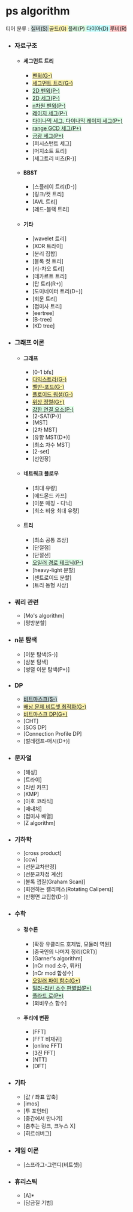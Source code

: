<style>
  .silver { background-color:#C5D5D5 }
  .gold { background-color:#FFF5B1 }
  .platinum { background-color:#DCFFE4 }
  .diamond { background-color:#C0FFFF }
  .ruby { background-color:#FFC0C0 }
</style>

# ps algorithm
티어 분류 :
<span class="silver">실버(S)<span>
<span class="gold">골드(G)<span>
<span class="platinum">플레(P)<span>
<span class="diamond">다이아(D)<span>
<span class="ruby">루비(R)<span>

* ### 자료구조
  * #### 세그먼트 트리
    * <span class="gold">[펜윅(G-)](/자료구조/세그먼트%20트리/FenwickTree.md)</span>
    * <span class="gold">[세그먼트 트리(G-)](/자료구조/세그먼트%20트리/SegmentTree.md)</span>
    * <span class="platinum">[2D 펜윅(P-)](/자료구조/세그먼트%20트리/FenwickTree2D.md)</span>
    * <span class="platinum">[2D 세그(P-)](/자료구조/세그먼트%20트리/SegmentTree2D.md)</span>
    * <span class="platinum">[n차원 펜윅(P-)](/자료구조/세그먼트%20트리/Multi%20Dimensional%20FenwickTree.md)</span>
    * <span class="platinum">[레이지 세그(P-)](/자료구조/세그먼트%20트리/SegmentTree(Lazy%20Propagation).md)</span>
    * <span class="platinum">[다이나믹 세그, 다이나믹 레이지 세그(P+)](/자료구조/세그먼트%20트리/Dynamic%20SegmentTree.md)</span>
    * <span class="platinum">[range GCD 세그(P+)](/자료구조/세그먼트%20트리/GCD%20SegmentTree.md)</span>
    * <span class="platinum">[금광 세그(P+)](/자료구조/세그먼트%20트리/Gold%20Mine%20SegmentTree.md)</span>
    * <span class="">[퍼시스턴트 세그]</span>
    * <span class="">[머지소트 트리]</span>
    * <span class="">[세그트리 비츠(R-)]</span>
  * #### BBST
    * <span class="">[스플레이 트리(D-)]</span>
    * <span class="">[링크/컷 트리]</span>
    * <span class="">[AVL 트리]</span>
    * <span class="">[레드-블랙 트리]</span>
  * #### 기타
    * <span class="">[wavelet 트리]</span>
    * <span class="">[XOR 트라이]</span>
    * <span class="">[분리 집합]</span>
    * <span class="">[블록 컷 트리]</span>
    * <span class="">[리-차오 트리]</span>
    * <span class="">[데카르트 트리]</span>
    * <span class="">[탑 트리(R+)]</span>
    * <span class="">[도미네이터 트리(D+)]</span>
    * <span class="">[회문 트리]</span>
    * <span class="">[접미사 트리]</span>
    * <span class="">[eertree]</span>
    * <span class="">[B-tree]</span>
    * <span class="">[KD tree]</span>
* ### 그래프 이론
  * #### 그래프
    * <span class="">[0-1 bfs]</span>
    * <span class="gold">[다익스트라(G-)](/그래프%20이론/그래프/Dijkstra.md)</span>
    * <span class="gold">[벨만-포드(G-)](/그래프%20이론/그래프/Bellman-Ford.md)</span>
    * <span class="gold">[플로이드 워셜(G-)](/그래프%20이론/그래프/Floyd-Warshall.md)</span>
    * <span class="gold">[위상 정렬(G+)](/그래프%20이론/그래프/Topological%20Sort.md)</span>
    * <span class="platinum">[강한 연결 요소(P-)](/그래프%20이론/그래프/Strongly%20Connected%20Component.md)</span>
    * <span class="">[2-SAT(P-)]</span>
    * <span class="">[MST]</span>
    * <span class="">[2차 MST]</span>
    * <span class="">[유향 MST(D+)]</span>
    * <span class="">[최소 차수 MST]</span>
    * <span class="">[2-set]</span>
    * <span class="">[선인장]</span>
  * #### 네트워크 플로우
    * <span class="">[최대 유량]</span>
    * <span class="">[에드몬드 카프]</span>
    * <span class="">[이분 매칭 - 디닉]</span>
    * <span class="">[최소 비용 최대 유량]</span>
  * #### 트리
    * <span class="">[최소 공통 조상]</span>
    * <span class="">[단절점]</span>
    * <span class="">[단절선]</span>
    * <span class="platinum">[오일러 경로 테크닉(P-)](/그래프%20이론/트리/Euler%20Tour%20Technique.md)</span>
    * <span class="">[heavy-light 분할]</span>
    * <span class="">[센트로이드 분할]</span>
    * <span class="">[트리 동형 사상]</span>
* ### 쿼리 관련
  * <span class="">[Mo's algorithm]</span>
  * <span class="">[평방분할]</span>
* ### n분 탐색
  * <span class="">[이분 탐색(S-)]</span>
  * <span class="">[삼분 탐색]</span>
  * <span class="">[병렬 이분 탐색(P+)]</span>
* ### DP
  * <span class="silver">[비트마스크(S-)](/DP/Bitmask.md)</span>
  * <span class="gold">[배낭 문제 비트셋 최적화(G-)](/DP/Bitset%20Knapsack.md)</span>
  * <span class="gold">[비트마스크 DP(G+)](/DP/Bitmask%20DP.md)</span>
  * <span class="">[CHT]</span>
  * <span class="">[SOS DP]</span>
  * <span class="">[Connection Profile DP]</span>
  * <span class="">[벌레캠프-매시(D+)]</span>
* ### 문자열
  * <span class="">[해싱]</span>
  * <span class="">[트라이]</span>
  * <span class="">[라빈 카프]</span>
  * <span class="">[KMP]</span>
  * <span class="">[아호 코라식]</span>
  * <span class="">[매내처]</span>
  * <span class="">[접미사 배열]</span>
  * <span class="">[Z algorithm]</span>
* ### 기하학
  * <span class="">[cross product]</span>
  * <span class="">[ccw]</span>
  * <span class="">[선분교차판정]</span>
  * <span class="">[선분교차점 계산]</span>
  * <span class="">[볼록 껍질(Graham Scan)]</span>
  * <span class="">[회전하는 캘리퍼스(Rotating Calipers)]</span>
  * <span class="">[반평면 교집합(D-)]</span>
* ### 수학
  * #### 정수론
    * <span class="">[확장 유클리드 호제법, 모듈러 역원]</span>
    * <span class="">[중국인의 나머지 정리(CRT)]</span>
    * <span class="">[Garner's algorithm]</span>
    * <span class="">[nCr mod 소수, 뤼카]</span>
    * <span class="">[nCr mod 합성수]</span>
    * <span class="gold">[오일러 파이 함수(G+)](/수학/정수론/Euler's%20Totient%20Function.md)</span>
    * <span class="platinum">[밀러-라빈 소수 판별법(P+)](/수학/정수론/MillerRabin.md)</span>
    * <span class="platinum">[폴라드 로(P+)](/수학/정수론/PollardRho.md)</span>
    * <span class="">[뫼비우스 함수]</span>
  * #### 푸리에 변환
    * <span class="">[FFT]</span>
    * <span class="">[FFT 비재귀]</span>
    * <span class="">[online FFT]</span>
    * <span class="">[3진 FFT]</span>
    * <span class="">[NTT]</span>
    * <span class="">[DFT]</span>
* ### 기타
  * <span class="">[값 / 좌표 압축]</span>
  * <span class="">[imos]</span>
  * <span class="">[투 포인터]</span>
  * <span class="">[중간에서 만나기]</span>
  * <span class="">[춤추는 링크, 크누스 X]</span>
  * <span class="">[히르쉬버그]</span>
* ### 게임 이론
  * <span class="">[스프라그-그런디(비트셋)]</span>
* ### 휴리스틱
  * <span class="">[A]*</span>
  * <span class="">[담금질 기법]</span>
